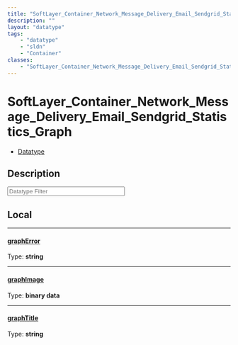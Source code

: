 ```yaml
---
title: "SoftLayer_Container_Network_Message_Delivery_Email_Sendgrid_Statistics_Graph"
description: ""
layout: "datatype"
tags:
    - "datatype"
    - "sldn"
    - "Container"
classes:
    - "SoftLayer_Container_Network_Message_Delivery_Email_Sendgrid_Statistics_Graph"
---
```


# SoftLayer_Container_Network_Message_Delivery_Email_Sendgrid_Statistics_Graph
<div id='service-datatype'>
    <ul id='sldn-reference-tabs'>
        <li id='datatype'> <a href='/reference/datatypes/SoftLayer_Container_Network_Message_Delivery_Email_Sendgrid_Statistics_Graph' >Datatype</a></li>
    </ul>
</div>

## Description 








<!-- Filer BEGIN -->
<div class="view-filters">
        <div class="clearfix">
            <div class="search-input-box">
                <input placeholder="Datatype Filter" onkeyup="titleSearch(inputId='prop-input', divId='properties', elementClass='prop-row')" 
                    type="text" id="prop-input" value="" size="30" maxlength="128" class="form-text">
            </div>
        </div>
</div>
<!-- Filer END -->

<div id="properties" class="content">
<div id="localProperties" class="prop-content" >

## Local
<div class="prop-row">

-----
[graphError]: #grapherror
#### [graphError]
  
<span class="type-label">Type: </span>**string**  



</div>
<div class="prop-row">

-----
[graphImage]: #graphimage
#### [graphImage]
  
<span class="type-label">Type: </span>**binary data**  



</div>
<div class="prop-row">

-----
[graphTitle]: #graphtitle
#### [graphTitle]
  
<span class="type-label">Type: </span>**string**  



</div>
</div>
<!-- LOCAL PROPERTY END -->

</div>



